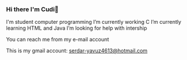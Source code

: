 ### Hi there I'm Cudi👋

I'm student computer programming
I’m currently working C
I’m currently learning HTML and Java
I’m looking for help with intership

You can reach me from my e-mail account 

This is my gmail account: serdar-yavuz4613@hotmail.com 
